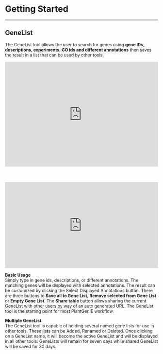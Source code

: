 Getting Started
=============

------------------------
GeneList
------------------------
The GeneList tool allows the user to search for genes using **gene IDs, descriptions, experiments, GO ids and different annotations** then saves the result in a list that can be used by other tools.

<iframe src="https://plantgenie.org/help/screencast/genelist_screencast/genelist.html"  height="345px" width="100%" frameborder="0" scrolling="no" style="z-index:999999;" webkitallowfullscreen="true" mozallowfullscreen="true" allowfullscreen="" ></iframe>
<br><br><br><br>
   <div style="position: relative; padding-bottom: 56.25%; height: 0; overflow: hidden; max-width: 100%; height: auto;">
        <iframe src="https://plantgenie.org/help/screencast/genelist_screencast/genelist.html" frameborder="0" allowfullscreen style="position: absolute; top: 0; left: 0; width: 100%; height: 100%;"></iframe>
    </div>

**Basic Usage**  
Simply type in gene ids, descriptions, or different annotations. The matching genes will be displayed with selected annotations. The result can be customized by clicking the Select Displayed Annotations button. There are three buttons to **Save all to Gene List**, **Remove selected from Gene List** or **Empty Gene List**. The **Share table** button allows sharing the current GeneList with other users by way of an auto generated URL. The GeneList tool is the starting point for most PlantGenIE workflow.


**Multiple GeneList**  
The GeneList tool is capable of holding several named gene lists for use in other tools. These lists can be Added, Renamed or Deleted. Once clicking on a GeneList name, it will become the active GeneList and will be displayed in all other tools. GeneLists will remain for seven days while shared GeneList will be saved for 30 days.


